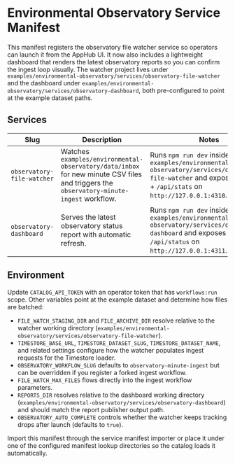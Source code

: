 # Environmental Observatory Service Manifest

This manifest registers the observatory file watcher service so operators can launch it from the AppHub UI. It now also includes a lightweight dashboard that renders the latest observatory reports so you can confirm the ingest loop visually. The watcher project lives under `examples/environmental-observatory/services/observatory-file-watcher` and the dashboard under `examples/environmental-observatory/services/observatory-dashboard`, both pre-configured to point at the example dataset paths.

## Services

| Slug | Description | Notes |
| --- | --- | --- |
| `observatory-file-watcher` | Watches `examples/environmental-observatory/data/inbox` for new minute CSV files and triggers the `observatory-minute-ingest` workflow. | Runs `npm run dev` inside `examples/environmental-observatory/services/observatory-file-watcher` and exposes `/healthz` + `/api/stats` on `http://127.0.0.1:4310`. |
| `observatory-dashboard` | Serves the latest observatory status report with automatic refresh. | Runs `npm run dev` inside `examples/environmental-observatory/services/observatory-dashboard` and exposes `/` + `/api/status` on `http://127.0.0.1:4311`. |

## Environment

Update `CATALOG_API_TOKEN` with an operator token that has `workflows:run` scope. Other variables point at the example dataset and determine how files are batched:

- `FILE_WATCH_STAGING_DIR` and `FILE_ARCHIVE_DIR` resolve relative to the watcher working directory (`examples/environmental-observatory/services/observatory-file-watcher`).
- `TIMESTORE_BASE_URL`, `TIMESTORE_DATASET_SLUG`, `TIMESTORE_DATASET_NAME`, and related settings configure how the watcher populates ingest requests for the Timestore loader.
- `OBSERVATORY_WORKFLOW_SLUG` defaults to `observatory-minute-ingest` but can be overridden if you register a forked ingest workflow.
- `FILE_WATCH_MAX_FILES` flows directly into the ingest workflow parameters.
- `REPORTS_DIR` resolves relative to the dashboard working directory (`examples/environmental-observatory/services/observatory-dashboard`) and should match the report publisher output path.
- `OBSERVATORY_AUTO_COMPLETE` controls whether the watcher keeps tracking drops after launch (defaults to `true`).



Import this manifest through the service manifest importer or place it under one of the configured manifest lookup directories so the catalog loads it automatically.
